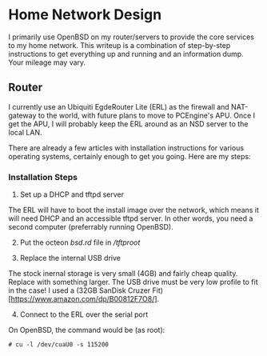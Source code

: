 # Home Network Design

I primarily use OpenBSD on my router/servers to provide the core services to my
home network. This writeup is a combination of step-by-step instructions to get
everything up and running and an information dump. Your mileage may vary.

## Router

I currently use an Ubiquiti EgdeRouter Lite (ERL) as the firewall and
NAT-gateway to the world, with future plans to move to PCEngine's APU. Once I
get the APU, I will probably keep the ERL around as an NSD server to the local
LAN.

There are already a few articles with installation instructions for various
operating systems, certainly enough to get you going. Here are my steps:

### Installation Steps

1. Set up a DHCP and tftpd server

The ERL will have to boot the install image over the network, which means it
will need DHCP and an accessible tftpd server. In other words, you need a
second computer (preferrably running OpenBSD).

2. Put the octeon *bsd.rd* file in */tftproot*

3. Replace the internal USB drive

The stock inernal storage is very small (4GB) and fairly cheap quality. Replace
with something larger. The USB drive must be very low profile to fit in the
case! I used a (32GB SanDisk Cruzer Fit)[https://www.amazon.com/dp/B00812F7O8/].

4. Connect to the ERL over the serial port

On OpenBSD, the command would be (as root):

```
# cu -l /dev/cuaU0 -s 115200
```
